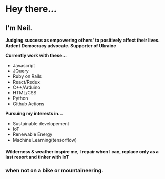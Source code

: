 # Hey there...

  ##  I'm Neil.
  
  **Judging success as empowering others' to positively affect their lives. Ardent Democracy advocate. Supporter of Ukraine**

**Currently work with these...**

- Javascript
- JQuery
- Ruby on Rails
- React/Redux
- C++/Arduino
- HTML/CSS
- Python
- Github Actions

**Pursuing my interests in...**
- Sustainable developement
- IoT
- Renewable Energy
- Machine Learning(tensorflow)

#### Wilderness & weather inspire me, I repair when I can, replace only as a last resort and tinker with IoT

  ### when not on a bike or mountaineering.


